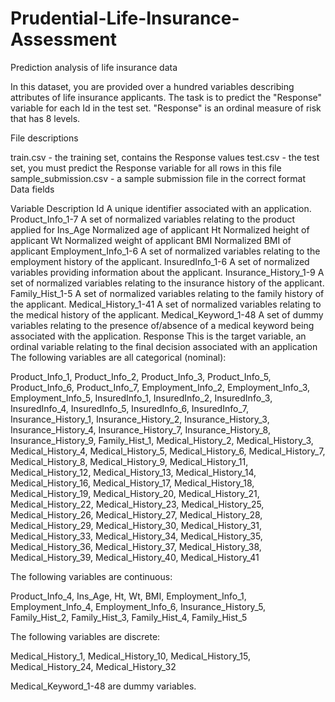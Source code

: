 # Prudential-Life-Insurance-Assessment
Prediction analysis of life insurance data

In this dataset, you are provided over a hundred variables describing attributes of life insurance applicants. The task is to predict the "Response" variable for each Id in the test set. "Response" is an ordinal measure of risk that has 8 levels.

File descriptions

train.csv - the training set, contains the Response values
test.csv - the test set, you must predict the Response variable for all rows in this file
sample_submission.csv - a sample submission file in the correct format
Data fields

Variable	Description
Id	A unique identifier associated with an application.
Product_Info_1-7	A set of normalized variables relating to the product applied for
Ins_Age	Normalized age of applicant
Ht	Normalized height of applicant
Wt	Normalized weight of applicant
BMI	Normalized BMI of applicant
Employment_Info_1-6	A set of normalized variables relating to the employment history of the applicant.
InsuredInfo_1-6	A set of normalized variables providing information about the applicant.
Insurance_History_1-9	A set of normalized variables relating to the insurance history of the applicant.
Family_Hist_1-5	A set of normalized variables relating to the family history of the applicant.
Medical_History_1-41	A set of normalized variables relating to the medical history of the applicant.
Medical_Keyword_1-48	A set of dummy variables relating to the presence of/absence of a medical keyword being associated with the application.
Response	This is the target variable, an ordinal variable relating to the final decision associated with an application
The following variables are all categorical (nominal):

Product_Info_1, Product_Info_2, Product_Info_3, Product_Info_5, Product_Info_6, Product_Info_7, Employment_Info_2, Employment_Info_3, Employment_Info_5, InsuredInfo_1, InsuredInfo_2, InsuredInfo_3, InsuredInfo_4, InsuredInfo_5, InsuredInfo_6, InsuredInfo_7, Insurance_History_1, Insurance_History_2, Insurance_History_3, Insurance_History_4, Insurance_History_7, Insurance_History_8, Insurance_History_9, Family_Hist_1, Medical_History_2, Medical_History_3, Medical_History_4, Medical_History_5, Medical_History_6, Medical_History_7, Medical_History_8, Medical_History_9, Medical_History_11, Medical_History_12, Medical_History_13, Medical_History_14, Medical_History_16, Medical_History_17, Medical_History_18, Medical_History_19, Medical_History_20, Medical_History_21, Medical_History_22, Medical_History_23, Medical_History_25, Medical_History_26, Medical_History_27, Medical_History_28, Medical_History_29, Medical_History_30, Medical_History_31, Medical_History_33, Medical_History_34, Medical_History_35, Medical_History_36, Medical_History_37, Medical_History_38, Medical_History_39, Medical_History_40, Medical_History_41

The following variables are continuous:

Product_Info_4, Ins_Age, Ht, Wt, BMI, Employment_Info_1, Employment_Info_4, Employment_Info_6, Insurance_History_5, Family_Hist_2, Family_Hist_3, Family_Hist_4, Family_Hist_5

The following variables are discrete:

Medical_History_1, Medical_History_10, Medical_History_15, Medical_History_24, Medical_History_32

Medical_Keyword_1-48 are dummy variables.